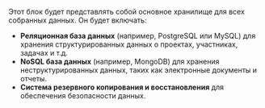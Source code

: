 Этот блок будет представлять собой основное хранилище для всех собранных данных. Он будет включать:

- **Реляционная база данных** (например, PostgreSQL или MySQL) для хранения структурированных данных о проектах, участниках, задачах и т.д.
- **NoSQL база данных** (например, MongoDB) для хранения неструктурированных данных, таких как электронные документы и отчеты.
- **Система резервного копирования и восстановления** для обеспечения безопасности данных.
